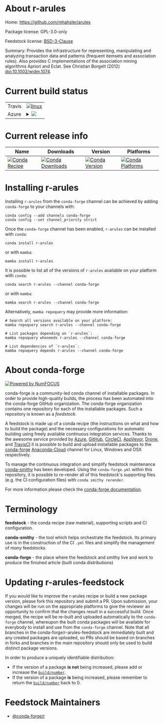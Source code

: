 About r-arules
==============

Home: https://github.com/mhahsler/arules

Package license: GPL-3.0-only

Feedstock license: [BSD-3-Clause](https://github.com/conda-forge/r-arules-feedstock/blob/main/LICENSE.txt)

Summary: Provides the infrastructure for representing, manipulating and analyzing transaction data and patterns (frequent itemsets and association rules). Also provides C implementations of the association mining algorithms Apriori and Eclat.  See Christian Borgelt (2012) <doi:10.1002/widm.1074>.

Current build status
====================


<table><tr>
    <td>Travis</td>
    <td>
      <a href="https://app.travis-ci.com/conda-forge/r-arules-feedstock">
        <img alt="linux" src="https://img.shields.io/travis/com/conda-forge/r-arules-feedstock/main.svg?label=Linux">
      </a>
    </td>
  </tr>
    
  <tr>
    <td>Azure</td>
    <td>
      <details>
        <summary>
          <a href="https://dev.azure.com/conda-forge/feedstock-builds/_build/latest?definitionId=2358&branchName=main">
            <img src="https://dev.azure.com/conda-forge/feedstock-builds/_apis/build/status/r-arules-feedstock?branchName=main">
          </a>
        </summary>
        <table>
          <thead><tr><th>Variant</th><th>Status</th></tr></thead>
          <tbody><tr>
              <td>linux_64_r_base4.0</td>
              <td>
                <a href="https://dev.azure.com/conda-forge/feedstock-builds/_build/latest?definitionId=2358&branchName=main">
                  <img src="https://dev.azure.com/conda-forge/feedstock-builds/_apis/build/status/r-arules-feedstock?branchName=main&jobName=linux&configuration=linux_64_r_base4.0" alt="variant">
                </a>
              </td>
            </tr><tr>
              <td>linux_64_r_base4.1</td>
              <td>
                <a href="https://dev.azure.com/conda-forge/feedstock-builds/_build/latest?definitionId=2358&branchName=main">
                  <img src="https://dev.azure.com/conda-forge/feedstock-builds/_apis/build/status/r-arules-feedstock?branchName=main&jobName=linux&configuration=linux_64_r_base4.1" alt="variant">
                </a>
              </td>
            </tr><tr>
              <td>linux_aarch64_r_base4.0</td>
              <td>
                <a href="https://dev.azure.com/conda-forge/feedstock-builds/_build/latest?definitionId=2358&branchName=main">
                  <img src="https://dev.azure.com/conda-forge/feedstock-builds/_apis/build/status/r-arules-feedstock?branchName=main&jobName=linux&configuration=linux_aarch64_r_base4.0" alt="variant">
                </a>
              </td>
            </tr><tr>
              <td>linux_aarch64_r_base4.1</td>
              <td>
                <a href="https://dev.azure.com/conda-forge/feedstock-builds/_build/latest?definitionId=2358&branchName=main">
                  <img src="https://dev.azure.com/conda-forge/feedstock-builds/_apis/build/status/r-arules-feedstock?branchName=main&jobName=linux&configuration=linux_aarch64_r_base4.1" alt="variant">
                </a>
              </td>
            </tr><tr>
              <td>linux_ppc64le_r_base4.0</td>
              <td>
                <a href="https://dev.azure.com/conda-forge/feedstock-builds/_build/latest?definitionId=2358&branchName=main">
                  <img src="https://dev.azure.com/conda-forge/feedstock-builds/_apis/build/status/r-arules-feedstock?branchName=main&jobName=linux&configuration=linux_ppc64le_r_base4.0" alt="variant">
                </a>
              </td>
            </tr><tr>
              <td>linux_ppc64le_r_base4.1</td>
              <td>
                <a href="https://dev.azure.com/conda-forge/feedstock-builds/_build/latest?definitionId=2358&branchName=main">
                  <img src="https://dev.azure.com/conda-forge/feedstock-builds/_apis/build/status/r-arules-feedstock?branchName=main&jobName=linux&configuration=linux_ppc64le_r_base4.1" alt="variant">
                </a>
              </td>
            </tr><tr>
              <td>osx_64_r_base4.0</td>
              <td>
                <a href="https://dev.azure.com/conda-forge/feedstock-builds/_build/latest?definitionId=2358&branchName=main">
                  <img src="https://dev.azure.com/conda-forge/feedstock-builds/_apis/build/status/r-arules-feedstock?branchName=main&jobName=osx&configuration=osx_64_r_base4.0" alt="variant">
                </a>
              </td>
            </tr><tr>
              <td>osx_64_r_base4.1</td>
              <td>
                <a href="https://dev.azure.com/conda-forge/feedstock-builds/_build/latest?definitionId=2358&branchName=main">
                  <img src="https://dev.azure.com/conda-forge/feedstock-builds/_apis/build/status/r-arules-feedstock?branchName=main&jobName=osx&configuration=osx_64_r_base4.1" alt="variant">
                </a>
              </td>
            </tr><tr>
              <td>win_64_r_base4.0</td>
              <td>
                <a href="https://dev.azure.com/conda-forge/feedstock-builds/_build/latest?definitionId=2358&branchName=main">
                  <img src="https://dev.azure.com/conda-forge/feedstock-builds/_apis/build/status/r-arules-feedstock?branchName=main&jobName=win&configuration=win_64_r_base4.0" alt="variant">
                </a>
              </td>
            </tr><tr>
              <td>win_64_r_base4.1</td>
              <td>
                <a href="https://dev.azure.com/conda-forge/feedstock-builds/_build/latest?definitionId=2358&branchName=main">
                  <img src="https://dev.azure.com/conda-forge/feedstock-builds/_apis/build/status/r-arules-feedstock?branchName=main&jobName=win&configuration=win_64_r_base4.1" alt="variant">
                </a>
              </td>
            </tr>
          </tbody>
        </table>
      </details>
    </td>
  </tr>
</table>

Current release info
====================

| Name | Downloads | Version | Platforms |
| --- | --- | --- | --- |
| [![Conda Recipe](https://img.shields.io/badge/recipe-r--arules-green.svg)](https://anaconda.org/conda-forge/r-arules) | [![Conda Downloads](https://img.shields.io/conda/dn/conda-forge/r-arules.svg)](https://anaconda.org/conda-forge/r-arules) | [![Conda Version](https://img.shields.io/conda/vn/conda-forge/r-arules.svg)](https://anaconda.org/conda-forge/r-arules) | [![Conda Platforms](https://img.shields.io/conda/pn/conda-forge/r-arules.svg)](https://anaconda.org/conda-forge/r-arules) |

Installing r-arules
===================

Installing `r-arules` from the `conda-forge` channel can be achieved by adding `conda-forge` to your channels with:

```
conda config --add channels conda-forge
conda config --set channel_priority strict
```

Once the `conda-forge` channel has been enabled, `r-arules` can be installed with `conda`:

```
conda install r-arules
```

or with `mamba`:

```
mamba install r-arules
```

It is possible to list all of the versions of `r-arules` available on your platform with `conda`:

```
conda search r-arules --channel conda-forge
```

or with `mamba`:

```
mamba search r-arules --channel conda-forge
```

Alternatively, `mamba repoquery` may provide more information:

```
# Search all versions available on your platform:
mamba repoquery search r-arules --channel conda-forge

# List packages depending on `r-arules`:
mamba repoquery whoneeds r-arules --channel conda-forge

# List dependencies of `r-arules`:
mamba repoquery depends r-arules --channel conda-forge
```


About conda-forge
=================

[![Powered by
NumFOCUS](https://img.shields.io/badge/powered%20by-NumFOCUS-orange.svg?style=flat&colorA=E1523D&colorB=007D8A)](https://numfocus.org)

conda-forge is a community-led conda channel of installable packages.
In order to provide high-quality builds, the process has been automated into the
conda-forge GitHub organization. The conda-forge organization contains one repository
for each of the installable packages. Such a repository is known as a *feedstock*.

A feedstock is made up of a conda recipe (the instructions on what and how to build
the package) and the necessary configurations for automatic building using freely
available continuous integration services. Thanks to the awesome service provided by
[Azure](https://azure.microsoft.com/en-us/services/devops/), [GitHub](https://github.com/),
[CircleCI](https://circleci.com/), [AppVeyor](https://www.appveyor.com/),
[Drone](https://cloud.drone.io/welcome), and [TravisCI](https://travis-ci.com/)
it is possible to build and upload installable packages to the
[conda-forge](https://anaconda.org/conda-forge) [Anaconda-Cloud](https://anaconda.org/)
channel for Linux, Windows and OSX respectively.

To manage the continuous integration and simplify feedstock maintenance
[conda-smithy](https://github.com/conda-forge/conda-smithy) has been developed.
Using the ``conda-forge.yml`` within this repository, it is possible to re-render all of
this feedstock's supporting files (e.g. the CI configuration files) with ``conda smithy rerender``.

For more information please check the [conda-forge documentation](https://conda-forge.org/docs/).

Terminology
===========

**feedstock** - the conda recipe (raw material), supporting scripts and CI configuration.

**conda-smithy** - the tool which helps orchestrate the feedstock.
                   Its primary use is in the construction of the CI ``.yml`` files
                   and simplify the management of *many* feedstocks.

**conda-forge** - the place where the feedstock and smithy live and work to
                  produce the finished article (built conda distributions)


Updating r-arules-feedstock
===========================

If you would like to improve the r-arules recipe or build a new
package version, please fork this repository and submit a PR. Upon submission,
your changes will be run on the appropriate platforms to give the reviewer an
opportunity to confirm that the changes result in a successful build. Once
merged, the recipe will be re-built and uploaded automatically to the
`conda-forge` channel, whereupon the built conda packages will be available for
everybody to install and use from the `conda-forge` channel.
Note that all branches in the conda-forge/r-arules-feedstock are
immediately built and any created packages are uploaded, so PRs should be based
on branches in forks and branches in the main repository should only be used to
build distinct package versions.

In order to produce a uniquely identifiable distribution:
 * If the version of a package **is not** being increased, please add or increase
   the [``build/number``](https://docs.conda.io/projects/conda-build/en/latest/resources/define-metadata.html#build-number-and-string).
 * If the version of a package **is** being increased, please remember to return
   the [``build/number``](https://docs.conda.io/projects/conda-build/en/latest/resources/define-metadata.html#build-number-and-string)
   back to 0.

Feedstock Maintainers
=====================

* [@conda-forge/r](https://github.com/conda-forge/r/)

